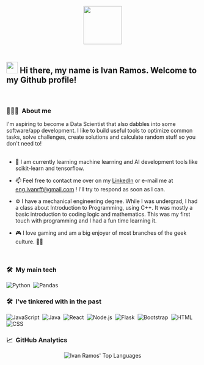 <br/>
<div id="header" align="center">
  <img src="https://media.giphy.com/media/M9gbBd9nbDrOTu1Mqx/giphy.gif" width="100"/>
</div>
</br>

<h2><img src="https://github.com/abdoachhoubi/abdoachhoubi/blob/main/gifs/Hi.gif" width="30"> Hi there, my name is Ivan Ramos. Welcome to my Github profile!</h2>
<br/>

### 👨🏻‍💻 &nbsp;About me

I'm aspiring to become a Data Scientist that also dabbles into some software/app development. I like to build useful tools to optimize common tasks, solve challenges, create solutions and calculate random stuff so you don't need to!
<br/>
<br/>

<!-- - 🔭 Currently working on -->

- 🌱 I am currently learning machine learning and AI development tools like scikit-learn and tensorflow.
<!-- - 👯 I’m looking to collaborate on ... -->
<!-- - 🤔 I’m looking for help with ... -->
<!-- - 💬 Ask me about ... -->
- 📫 Feel free to contact me over on my [LinkedIn](https://www.linkedin.com/in/ivanrff/) or e-mail me at eng.ivanrff@gmail.com ! I'll try to respond as soon as I can.

- ⚙️ I have a mechanical engineering degree. While I was undergrad, I had a class about Introduction to Programming, using C++. It was mostly a basic introduction to coding logic and mathematics. This was my first touch with programming and I had a fun time learning it.

- 🎮 I love gaming and am a big enjoyer of most branches of the geek culture. 🧙‍♂️
<br/>

### 🛠 &nbsp;My main tech

![Python](https://img.shields.io/badge/-Python-1A3057?style=flat&logo=python)&nbsp;
![Pandas](https://img.shields.io/badge/-Pandas-1A3057?style=flat&logo=pandas)&nbsp;

### 🛠 &nbsp;I've tinkered with in the past

![JavaScript](https://img.shields.io/badge/-JavaScript-1A3057?style=flat&logo=javascript)&nbsp;
![Java](https://img.shields.io/badge/-Java-1A3057?style=flat&logo=Java&logoColor=FFA518)&nbsp;
![React](https://img.shields.io/badge/-React-1A3057?style=flat&logo=react)&nbsp;
![Node.js](https://img.shields.io/badge/-Node.js-1A3057?style=flat&logo=node.js)&nbsp;
![Flask](https://img.shields.io/badge/-Flask-1A3057?style=flat&logo=flask)&nbsp;
![Bootstrap](https://img.shields.io/badge/-Bootstrap-1A3057?style=flat&logo=bootstrap&logoColor=563D7C)&nbsp;
![HTML](https://img.shields.io/badge/-HTML-1A3057?style=flat&logo=HTML5)&nbsp;
![CSS](https://img.shields.io/badge/-CSS-1A3057?style=flat&logo=CSS3&logoColor=1572B6)&nbsp;

### 📈 &nbsp;GitHub Analytics

<p align="center">
<img src="https://github-readme-stats.vercel.app/api/top-langs/?username=ivanrff&layout=compact&theme=algolia&bg_color=0A0A0A" alt="Ivan Ramos' Top Languages"/>
</p>

